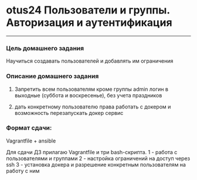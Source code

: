 # otus24 Пользователи и группы. Авторизация и аутентификация 
-----------------------------------------------------------------------
### Цель домашнего задания

Научиться создавать пользователей и добавлять им ограничения

### Описание домашнего задания

1. Запретить всем пользователям кроме группы admin логин в выходные (суббота и воскресенье), без учета праздников

2. дать конкретному пользователю права работать с докером и возможность перезапускать докер сервис


### Формат сдачи: 
Vagrantfile + ansible

Для сдачи ДЗ прилагаю Vagrantfile и три bash-скрипта.
1 - работа с пользователями и группами
2 - настройка ограничений на доступ через ssh
3 - установка докера и разрешение конкретным пользователям на работу с ним

